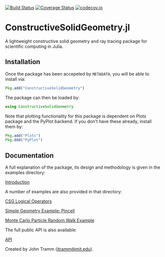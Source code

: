 [![Build Status](https://travis-ci.org/jtramm/ConstructiveSolidGeometry.jl.svg?branch=master)](https://travis-ci.org/jtramm/ConstructiveSolidGeometry.jl)
[![Coverage Status](https://coveralls.io/repos/github/jtramm/ConstructiveSolidGeometry.jl/badge.svg?branch=master)](https://coveralls.io/github/jtramm/ConstructiveSolidGeometry.jl?branch=master)
[![codecov.io](http://codecov.io/github/jtramm/ConstructiveSolidGeometry.jl/coverage.svg?branch=master)](http://codecov.io/github/jtramm/ConstructiveSolidGeometry.jl?branch=master)
# ConstructiveSolidGeometry.jl

A lightweight constructive solid geometry and ray tracing package for scientific computing in Julia.

## Installation

Once the package has been accepeted by `METADATA`, you will be able to install via:

```julia
Pkg.add("ConstructiveSolidGeometry")
```

The package can then be loaded by:

```julia
using ConstructiveSolidGeometry
```

Note that plotting functionality for this package is dependent on Plots package and the PyPlot backend. If you don't have these already, install them by:

```julia
Pkg.add("Plots")
Pkg.ddd("PyPlot")
```

## Documentation

A full explanation of the package, its design and methodology is given in the examples directory:

[Introduction](https://github.com/jtramm/ConstructiveSolidGeometry.jl/blob/master/examples/1-Introduction.ipynb)

A number of examples are also provided in that directory:

[CSG Logical Operators](https://github.com/jtramm/ConstructiveSolidGeometry.jl/blob/master/examples/2-CSG_Logical_Operators.ipynb)

[Simple Geometry Example: Pincell](https://github.com/jtramm/ConstructiveSolidGeometry.jl/blob/master/examples/3-Pincell.ipynb)

[Monte Carlo Particle Random Walk Example](https://github.com/jtramm/ConstructiveSolidGeometry.jl/blob/master/examples/4-Monte_Carlo_Particle_Simulation.ipynb)

The full public API is also available:

[API](https://github.com/jtramm/ConstructiveSolidGeometry.jl/blob/master/docs/build/index.md)

Created by John Tramm (jtramm@mit.edu).
